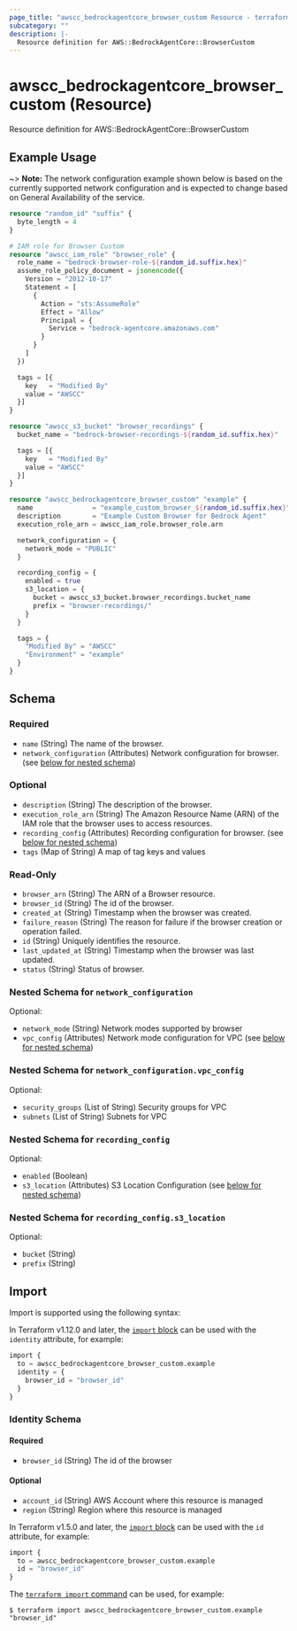 ```yaml
---
page_title: "awscc_bedrockagentcore_browser_custom Resource - terraform-provider-awscc"
subcategory: ""
description: |-
  Resource definition for AWS::BedrockAgentCore::BrowserCustom
---
```


# awscc_bedrockagentcore_browser_custom (Resource)

Resource definition for AWS::BedrockAgentCore::BrowserCustom

## Example Usage

~> **Note:** The network configuration example shown below is based on the currently supported network configuration and is expected to change based on General Availability of the service.

```terraform
resource "random_id" "suffix" {
  byte_length = 4
}

# IAM role for Browser Custom
resource "awscc_iam_role" "browser_role" {
  role_name = "bedrock-browser-role-${random_id.suffix.hex}"
  assume_role_policy_document = jsonencode({
    Version = "2012-10-17"
    Statement = [
      {
        Action = "sts:AssumeRole"
        Effect = "Allow"
        Principal = {
          Service = "bedrock-agentcore.amazonaws.com"
        }
      }
    ]
  })

  tags = [{
    key   = "Modified By"
    value = "AWSCC"
  }]
}

resource "awscc_s3_bucket" "browser_recordings" {
  bucket_name = "bedrock-browser-recordings-${random_id.suffix.hex}"

  tags = [{
    key   = "Modified By"
    value = "AWSCC"
  }]
}

resource "awscc_bedrockagentcore_browser_custom" "example" {
  name               = "example_custom_browser_${random_id.suffix.hex}"
  description        = "Example Custom Browser for Bedrock Agent"
  execution_role_arn = awscc_iam_role.browser_role.arn

  network_configuration = {
    network_mode = "PUBLIC"
  }

  recording_config = {
    enabled = true
    s3_location = {
      bucket = awscc_s3_bucket.browser_recordings.bucket_name
      prefix = "browser-recordings/"
    }
  }

  tags = {
    "Modified By" = "AWSCC"
    "Environment" = "example"
  }
}
```

<!-- schema generated by tfplugindocs -->
## Schema

### Required

- `name` (String) The name of the browser.
- `network_configuration` (Attributes) Network configuration for browser. (see [below for nested schema](#nestedatt--network_configuration))

### Optional

- `description` (String) The description of the browser.
- `execution_role_arn` (String) The Amazon Resource Name (ARN) of the IAM role that the browser uses to access resources.
- `recording_config` (Attributes) Recording configuration for browser. (see [below for nested schema](#nestedatt--recording_config))
- `tags` (Map of String) A map of tag keys and values

### Read-Only

- `browser_arn` (String) The ARN of a Browser resource.
- `browser_id` (String) The id of the browser.
- `created_at` (String) Timestamp when the browser was created.
- `failure_reason` (String) The reason for failure if the browser creation or operation failed.
- `id` (String) Uniquely identifies the resource.
- `last_updated_at` (String) Timestamp when the browser was last updated.
- `status` (String) Status of browser.

<a id="nestedatt--network_configuration"></a>
### Nested Schema for `network_configuration`

Optional:

- `network_mode` (String) Network modes supported by browser
- `vpc_config` (Attributes) Network mode configuration for VPC (see [below for nested schema](#nestedatt--network_configuration--vpc_config))

<a id="nestedatt--network_configuration--vpc_config"></a>
### Nested Schema for `network_configuration.vpc_config`

Optional:

- `security_groups` (List of String) Security groups for VPC
- `subnets` (List of String) Subnets for VPC



<a id="nestedatt--recording_config"></a>
### Nested Schema for `recording_config`

Optional:

- `enabled` (Boolean)
- `s3_location` (Attributes) S3 Location Configuration (see [below for nested schema](#nestedatt--recording_config--s3_location))

<a id="nestedatt--recording_config--s3_location"></a>
### Nested Schema for `recording_config.s3_location`

Optional:

- `bucket` (String)
- `prefix` (String)

## Import

Import is supported using the following syntax:

In Terraform v1.12.0 and later, the [`import` block](https://developer.hashicorp.com/terraform/language/import) can be used with the `identity` attribute, for example:

```terraform
import {
  to = awscc_bedrockagentcore_browser_custom.example
  identity = {
    browser_id = "browser_id"
  }
}
```

<!-- schema generated by tfplugindocs -->
### Identity Schema

#### Required

- `browser_id` (String) The id of the browser

#### Optional

- `account_id` (String) AWS Account where this resource is managed
- `region` (String) Region where this resource is managed

In Terraform v1.5.0 and later, the [`import` block](https://developer.hashicorp.com/terraform/language/import) can be used with the `id` attribute, for example:

```terraform
import {
  to = awscc_bedrockagentcore_browser_custom.example
  id = "browser_id"
}
```

The [`terraform import` command](https://developer.hashicorp.com/terraform/cli/commands/import) can be used, for example:

```shell
$ terraform import awscc_bedrockagentcore_browser_custom.example "browser_id"
```